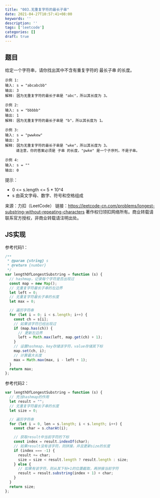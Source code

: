 ```yaml
---
title: "003.无重复字符的最长子串"
date: 2021-04-27T10:57:41+08:00
keywords: ''
description: ''
tags: ['leetcode']
categories: []
draft: true
---
```


## 题目

给定一个字符串，请你找出其中不含有重复字符的 最长子串 的长度。

```
示例 1:
输入: s = "abcabcbb"
输出: 3 
解释: 因为无重复字符的最长子串是 "abc"，所以其长度为 3。

示例 2:
输入: s = "bbbbb"
输出: 1
解释: 因为无重复字符的最长子串是 "b"，所以其长度为 1。

示例 3:
输入: s = "pwwkew"
输出: 3
解释: 因为无重复字符的最长子串是 "wke"，所以其长度为 3。
     请注意，你的答案必须是 子串 的长度，"pwke" 是一个子序列，不是子串。

示例 4:
输入: s = ""
输出: 0
```

提示：

- 0 <= s.length <= 5 * 10^4
- s 由英文字母、数字、符号和空格组成

来源：力扣（LeetCode）
链接：https://leetcode-cn.com/problems/longest-substring-without-repeating-characters
著作权归领扣网络所有。商业转载请联系官方授权，非商业转载请注明出处。


## JS实现

参考代码1：

```javascript
/**
 * @param {string} s
 * @return {number}
 */
var lengthOfLongestSubstring = function (s) {
  // hashmap，记录每个字符是否出现过
  const map = new Map();
  // 无重复字符最长子串的左边界
  let left = 0;
  // 无重复字符最长子串的长度
  let max = 0;

  // 遍历字符串
  for (let i = 0; i < s.length; i++) {
    const ch = s[i];
    // 如果该字符已经出现过
    if (map.has(ch)) {
      // 更新左边界
      left = Math.max(left, map.get(ch) + 1);
    }
    // 设置hashmap，key存储该字符，value存储其下标
    map.set(ch, i);
    // 计算最大长度
    max = Math.max(max, i - left + 1);
  }
  return max;
};
```

参考代码2：
```javascript
var lengthOfLongestSubstring = function (s) {
  // 充当hashmap的作用
  let result = "";
  // 无重复字符最长子串的长度
  let size = 0;

  // 遍历字符串
  for (let i = 0, len = s.length; i < s.length; i++) {
    const char = s.charAt(i);

    // 获取result中当前字符的下标
    const index = result.indexOf(char);
    // 如果result没有该字符，则拼接，并且更新size的长度
    if (index === -1) {
      result += char;
      size = size < result.length ? result.length : size;
    } else {
      // 如果有该字符，则从其下标+1的位置截取，再拼接当前字符
      result = result.substring(index + 1) + char;
    }
  }
  return size;
};
```
